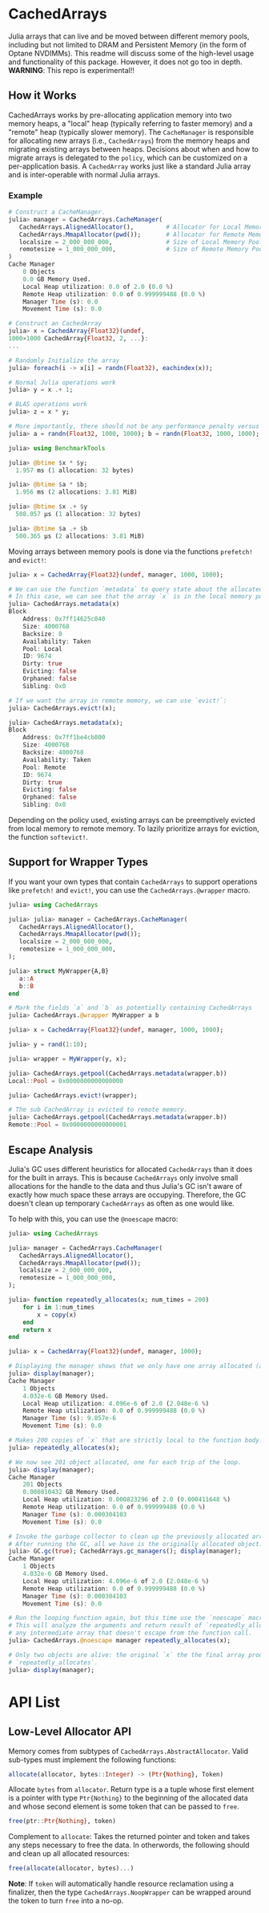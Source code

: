 # CachedArrays

Julia arrays that can live and be moved between different memory pools, including but not limited to DRAM and Persistent Memory (in the form of Optane NVDIMMs).
This readme will discuss some of the high-level usage and functionality of this package.
However, it does not go too in depth.
**WARNING**: This repo is experimental!!

## How it Works

CachedArrays works by pre-allocating application memory into two memory heaps, a "local" heap (typically referring to faster memory) and a "remote" heap (typically slower memory).
The `CacheManager` is responsible for allocating new arrays (i.e., `CachedArrays`) from the memory heaps and migrating existing arrays between heaps.
Decisions about when and how to migrate arrays is delegated to the `policy`, which can be customized on a per-application basis.
A `CachedArray` works just like a standard Julia array and is inter-operable with normal Julia arrays.

### Example

```julia
# Construct a CacheManager.
julia> manager = CachedArrays.CacheManager(
   CachedArrays.AlignedAllocator(),         # Allocator for Local Memory
   CachedArrays.MmapAllocator(pwd());       # Allocator for Remote Memory
   localsize = 2_000_000_000,               # Size of Local Memory Pool in Bytes
   remotesize = 1_000_000_000,              # Size of Remote Memory Pool in Bytes
)
Cache Manager
    0 Objects
    0.0 GB Memory Used.
    Local Heap utilization: 0.0 of 2.0 (0.0 %)
    Remote Heap utilization: 0.0 of 0.999999488 (0.0 %)
    Manager Time (s): 0.0
    Movement Time (s): 0.0

# Construct an CachedArray
julia> x = CachedArray{Float32}(undef,
1000×1000 CachedArray{Float32, 2, ...}:
...

# Randomly Initialize the array
julia> foreach(i -> x[i] = randn(Float32), eachindex(x));

# Normal Julia operations work
julia> y = x .+ 1;

# BLAS operations work
julia> z = x * y;

# More importantly, there should not be any performance penalty versus standard arrays.
julia> a = randn(Float32, 1000, 1000); b = randn(Float32, 1000, 1000);

julia> using BenchmarkTools

julia> @btime $x * $y;
  1.957 ms (1 allocation: 32 bytes)

julia> @btime $a * $b;
  1.956 ms (2 allocations: 3.81 MiB)

julia> @btime $x .+ $y
  508.057 μs (1 allocation: 32 bytes)

julia> @btime $a .+ $b
  500.365 μs (2 allocations: 3.81 MiB)
```
Moving arrays between memory pools is done via the functions `prefetch!` and `evict!`:
```julia
julia> x = CachedArray{Float32}(undef, manager, 1000, 1000);

# We can use the function `metadata` to query state about the allocated object.
# In this case, we can see that the array `x` is in the local memory pool.
julia> CachedArrays.metadata(x)
Block
    Address: 0x7ff14625c040
    Size: 4000768
    Backsize: 0
    Availability: Taken
    Pool: Local
    ID: 9674
    Dirty: true
    Evicting: false
    Orphaned: false
    Sibling: 0x0

# If we want the array in remote memory, we can use `evict!`:
julia> CachedArrays.evict!(x);

julia> CachedArrays.metadata(x);
Block
    Address: 0x7ff1be4cb800
    Size: 4000768
    Backsize: 4000768
    Availability: Taken
    Pool: Remote
    ID: 9674
    Dirty: true
    Evicting: false
    Orphaned: false
    Sibling: 0x0
```
Depending on the policy used, existing arrays can be preemptively evicted from local memory to remote memory.
To lazily prioritize arrays for eviction, the function `softevict!`.

## Support for Wrapper Types

If you want your own types that contain `CachedArrays` to support operations like `prefetch!` and `evict!`, you can use the `CachedArrays.@wrapper` macro.
```julia
julia> using CachedArrays

julia> julia> manager = CachedArrays.CacheManager(
   CachedArrays.AlignedAllocator(),
   CachedArrays.MmapAllocator(pwd());
   localsize = 2_000_000_000,
   remotesize = 1_000_000_000,
);

julia> struct MyWrapper{A,B}
   a::A
   b::B
end

# Mark the fields `a` and `b` as potentially containing CachedArrays
julia> CachedArrays.@wrapper MyWrapper a b

julia> x = CachedArray{Float32}(undef, manager, 1000, 1000);

julia> y = rand(1:10);

julia> wrapper = MyWrapper(y, x);

julia> CachedArrays.getpool(CachedArrays.metadata(wrapper.b))
Local::Pool = 0x0000000000000000

julia> CachedArrays.evict!(wrapper);

# The sub CachedArray is evicted to remote memory.
julia> CachedArrays.getpool(CachedArrays.metadata(wrapper.b))
Remote::Pool = 0x0000000000000001
```

## Escape Analysis

Julia's GC uses different heuristics for allocated `CachedArrays` than it does for the built in arrays.
This is because `CachedArrays` only involve small allocations for the handle to the data and thus Julia's GC isn't aware of exactly how much space these arrays are occupying.
Therefore, the GC doesn't clean up temporary `CachedArrays` as often as one would like.

To help with this, you can use the `@noescape` macro:
```julia
julia> using CachedArrays

julia> manager = CachedArrays.CacheManager(
   CachedArrays.AlignedAllocator(),
   CachedArrays.MmapAllocator(pwd());
   localsize = 2_000_000_000,
   remotesize = 1_000_000_000,
);

julia> function repeatedly_allocates(x; num_times = 200)
    for i in 1:num_times
        x = copy(x)
    end
    return x
end

julia> x = CachedArray{Float32}(undef, manager, 1000);

# Displaying the manager shows that we only have one array allocated (as expected)
julia> display(manager);
Cache Manager
    1 Objects
    4.032e-6 GB Memory Used.
    Local Heap utilization: 4.096e-6 of 2.0 (2.048e-6 %)
    Remote Heap utilization: 0.0 of 0.999999488 (0.0 %)
    Manager Time (s): 9.857e-6
    Movement Time (s): 0.0

# Makes 200 copies of `x` that are strictly local to the function body.
julia> repeatedly_allocates(x);

# We now see 201 object allocated, one for each trip of the loop.
julia> display(manager);
Cache Manager
    201 Objects
    0.000810432 GB Memory Used.
    Local Heap utilization: 0.000823296 of 2.0 (0.000411648 %)
    Remote Heap utilization: 0.0 of 0.999999488 (0.0 %)
    Manager Time (s): 0.000304103
    Movement Time (s): 0.0

# Invoke the garbage collector to clean up the previously allocated arrays.
# After running the GC, all we have is the originally allocated object.
julia> GC.gc(true); CachedArrays.gc_managers(); display(manager);
Cache Manager
    1 Objects
    4.032e-6 GB Memory Used.
    Local Heap utilization: 4.096e-6 of 2.0 (2.048e-6 %)
    Remote Heap utilization: 0.0 of 0.999999488 (0.0 %)
    Manager Time (s): 0.000304103
    Movement Time (s): 0.0

# Run the looping function again, but this time use the `noescape` macro.
# This will analyze the arguments and return result of `repeatedly_allocated` and free
# any intermediate array that doesn't escape from the function call.
julia> CachedArrays.@noescape manager repeatedly_allocates(x);

# Only two objects are alive: the original `x` the the final array produced by
# `repeatedly_allocates`.
julia> display(manager);
```

# API List

## Low-Level Allocator API

Memory comes from subtypes of `CachedArrays.AbstractAllocator`.
Valid sub-types must implement the following functions:

```julia
allocate(allocator, bytes::Integer) -> (Ptr{Nothing}, Token)
```
Allocate `bytes` from `allocator`. Return type is a a tuple whose first element is a pointer with type `Ptr{Nothing}` to the beginning of the allocated data and whose second element is some token that can be passed to `free`.
```julia
free(ptr::Ptr{Nothing}, token)
```
Complement to `allocate`: Takes the returned pointer and token and takes any steps necessary to free the data.
In otherwords, the following should and clean up all allocated resources:
```julia
free(allocate(allocator, bytes)...)
```
**Note**: If `token` will automatically handle resource reclamation using a finalizer, then the type `CachedArrays.NoopWrapper` can be wrapped around the token to turn `free` into a no-op.

